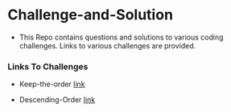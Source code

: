 # Challenge-and-Solution

- This Repo contains questions and solutions to various coding challenges. Links to various challenges are provided.

### Links To Challenges

- Keep-the-order
  [link](https://www.codewars.com/kata/582aafca2d44a4a4560000e7)

- Descending-Order
  [link](https://www.codewars.com/kata/5467e4d82edf8bbf40000155/train/javascript)